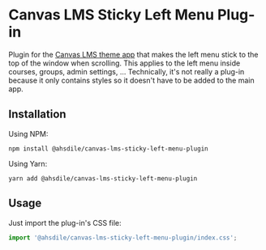 # Canvas LMS Sticky Left Menu Plug-in

Plugin for the [Canvas LMS theme app](https://github.com/ahsdile/canvas-lms-app) that makes the left menu stick to the
top of the window when scrolling. This applies to the left menu inside courses, groups, admin settings, ...
Technically, it's not really a plug-in because it only contains styles so it doesn't have to be added to the main app.

## Installation

Using NPM:

    npm install @ahsdile/canvas-lms-sticky-left-menu-plugin

Using Yarn:

    yarn add @ahsdile/canvas-lms-sticky-left-menu-plugin

## Usage

Just import the plug-in's CSS file:

```javascript
import '@ahsdile/canvas-lms-sticky-left-menu-plugin/index.css';
```
